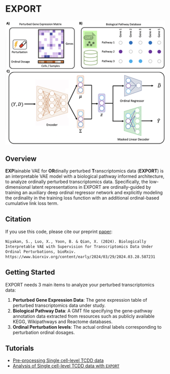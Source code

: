 # EXPORT
![GitHub Logo](/Miscel/Fig1.png)
## Overview
**EXP**lainable VAE for **OR**dinally perturbed **T**ranscriptomics data (**EXPORT**) is  an interpretable VAE model with a
biological pathway informed architecture, to analyze ordinally perturbed transcriptomics data. Specifically, the low-dimensional latent representations in EXPORT are
ordinally-guided by training an auxiliary deep ordinal regressor network and explicitly modeling the ordinality in the training loss function with an additional ordinal-based
cumulative link loss term.

## Citation

If you use this code, please cite our preprint [paper](https://www.biorxiv.org/content/10.1101/2024.03.28.587231v1):

```
Niyakan, S., Luo, X., Yoon, B. & Qian, X. (2024). Biologically Interpretable VAE with Supervision for Transcriptomics Data Under Ordinal Perturbations, bioRxiv. https://www.biorxiv.org/content/early/2024/03/29/2024.03.28.587231
```
## Getting Started
EXPORT needs 3 main items to analyze your perturbed transcriptomics data:

1.  **Perturbed Gene Expression Data**: The gene expression table of perturbed transcriptomics data under study.
1.  **Biological Pathway Data**: A GMT file specifying the gene-pathway annotation data extracted from resources such as publicly available KEGG, Wikipathways and Reactome databases.
1.  **Ordinal Perturbation levels**: The actual ordinal labels corresponding to perturbation ordinal dosages. 


## Tutorials
- [Pre-processing Single cell-level TCDD data](https://github.com/namini94/EXPORT/blob/main/Tutorials/TCDD/TCDD-preprocess-tutorial.md)
- [Analysis of Single cell-level TCDD data with `EXPORT`](https://github.com/namini94/EXPORT/blob/main/Tutorials/TCDD/TCDD-tutorial.md)



